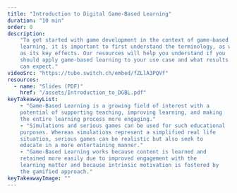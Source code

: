 ```yaml
---
title: "Introduction to Digital Game-Based Learning"
duration: "10 min"
order: 0
description:
    "To get started with game development in the context of game-based
    learning, it is important to first understand the terminology, as well
    as its key effects. Our resources will help you understand if you
    should apply game-based learning to your use case and what results you
    can expect."
videoSrc: "https://tube.switch.ch/embed/fZLlA3PQVf"
resources:
  - name: "Slides (PDF)"
    href: "/assets/Introduction_to_DGBL.pdf"
keyTakeawayList:
    - "Game-Based Learning is a growing field of interest with a
    potential of supporting teaching, improving learning, and making
    the entire learning process more engaging."
    - "Simulations and serious games can be used for such educational
    purposes. Whereas simulations represent a simplified real life
    situation, serious games can be realistic but also seek to
    educate in a more entertaining manner."
    - "Game-Based Learning works because content is learned and
    retained more easily due to improved engagement with the
    learning matter and because intrinsic motivation is fostered by
    the gamified approach."
keyTakeawayImage: ""
---
```

